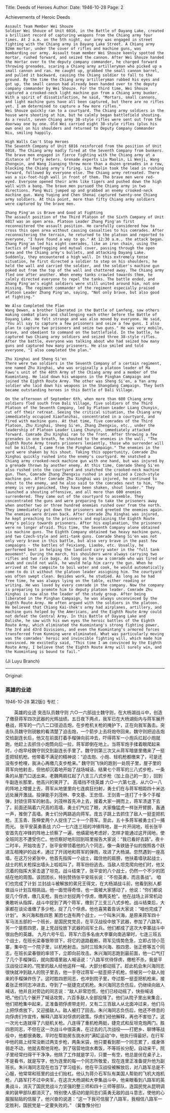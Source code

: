 Title: Deeds of Heroes
Author:
Date: 1946-10-28
Page: 2

Achievements of Heroic Deeds

	Assault Team Member Wei Shouze
	Soldier Wei Shouze of Unit 6016, in the Battle of Dayang Lake, created a brilliant record of capturing weapons from the Chiang army four times. At 2 a.m. on the 5th night, our army was engaged in street fighting with the Chiang army in Dayang Lake Street. A Chiang army 82mm mortar, under the cover of rifles and machine guns, was bombarding our army. Assault team member Wei Shouze keenly spotted the mortar, rushed forward, and seized the cannon. After Wei Shouze handed the mortar over to the deputy company commander, he charged forward throwing grenades, scaring a Chiang army artilleryman who picked up a small cannon and ran. He caught up, grabbed the small cannon barrel, and pulled it backward, causing the Chiang soldier to fall to the ground. By the time the Chiang army artilleryman rubbed his eyes and got up, the small cannon had already been handed over to the deputy company commander by Wei Shouze. For the third time, Wei Shouze captured a crooked-neck light machine gun from a Chiang army bunker. With a spirit of dissatisfaction, he said, "Mortars, small cannons, and light machine guns have all been captured, but there are no rifles yet. I am determined to capture a few more rifles."
	Wei Shouze quickly ran to a courtyard. The Chiang army soldiers in the house were shooting at him, but he calmly began battlefield shouting. As a result, seven Chiang army 38-style rifles were sent out from the doorway one by one. Old Wei carried eight 38-style rifles (plus his own one) on his shoulders and returned to Deputy Company Commander Niu, smiling happily.

	High Walls Can't Stop Heroes
	The Seventh Company of Unit 6016 reinforced from the position of Unit 6018. The Chiang army madly fired at the Seventh Company from bunkers. The brave men engaged in fierce fighting with the Chiang army at a distance of forty meters. Grenade experts Liu Maolin, Li Wenji, Wang Zhongxin, and Wang Jianqing threw more than a dozen grenades in a row, blocking the Chiang army's firing. Liu Maolin took the lead in rushing forward, followed by everyone else. The Chiang army retreated. There was a six-foot-high wall in front of them. The brave men were red-eyed. Everyone opened their arms like tigers and pushed down the high wall with a bang. The brave men pursued the Chiang army in two directions. Pang Wuzi jumped up and grabbed an enemy crooked-neck machine gun. Wang Yuqing and Chen Shenai captured twenty-one Chiang army soldiers. At this point, more than fifty Chiang army soldiers were captured by the brave men.

	Zhang Ping'an is Brave and Good at Fighting
	The assault position of the Third Platoon of the Sixth Company of Unit 6017 was an open area. Platoon Leader Zhang Ping'an first reconnoitered the assault position. He carefully considered how to cross this open area without causing casualties to his comrades. After reconnoitering the terrain, he returned to the platoon and reported to everyone, "I have found a way to go." At 12:30 a.m., the attack began. Zhang Ping'an led his eight comrades, like an iron chain, using the tactics of leapfrogging and mutual cover, passing through the open area and the Chiang army's bullets, and attacking Dayang Lake. Suddenly, they encountered a high wall. In this extremely tense situation, he first directed a soldier to step on his shoulders, he held the wall and carried the soldier, and the soldier's machine gun poked out from the top of the wall and chattered away. The Chiang army fled one after another. When enemy tanks crawled towards them, he calmly directed everyone to repel the tanks. The battle ended, and Zhang Ping'an's eight soldiers were still united around him, not one missing. The regiment commander of the regiment especially praised Platoon Leader Zhang Ping'an, saying, "Not only brave, but also good at fighting."

	We Also Completed the Plan
	Wang Dewen, a brother liberated in the Battle of Lanfeng, saw others making combat plans and challenging each other before the Battle of Dayang Lake. He felt strange and was also moved by everyone. He said, "You all say to capture a few prisoners and seize a few guns. I also plan to capture two prisoners and seize two guns." He was very mobile, brave, and obedient to command on the battlefield. In the battle, he captured two Chiang army soldiers and seized three 38-style rifles. After the battle, everyone was talking about who had seized how many guns and captured how many prisoners. He also smiled and told everyone, "I also completed the plan."

	Zhu Xinghai and Sheng Si'en
	There were two soldiers in the Seventh Company of a certain regiment, one named Zhu Xinghai, who was originally a platoon leader of Ma Fawu's unit of the 40th Army of the Chiang army and a member of the Kuomintang. He laid down his weapons in the Pinghan Campaign and joined the Eighth Route Army. The other was Sheng Si'en, a Yan army soldier who laid down his weapons in the Shangdang Campaign. They both became outstanding heroes in this Battle of Dali Village.
	
	On the afternoon of September 6th, when more than 600 Chiang army soldiers fled south from Dali Village, five soldiers of the Third Platoon of the Seventh Company, led by Platoon Leader Liang Chunyin, cut off their retreat. Seeing the critical situation, the Chiang army immediately occupied Xiaofanzhai, concentrated in a courtyard, and fired with machine guns. At that time, five comrades of the Third Platoon, Zhu Xinghai, Sheng Si'en, Zhang Zhengxiu, etc., under the leadership of Platoon Leader Liang Chunyin, immediately attacked forward. Comrade Zhu Xinghai ran to the front. After throwing a few grenades in one breath, he shouted to the enemies in the wall, "The Eighth Route Army treats prisoners leniently, those who surrender will not be killed, I came from the Pinghan Campaign." The enemies in the yard were shaken by his shout. Taking this opportunity, Comrade Zhu Xinghai quickly rushed into the enemy's courtyard. He snatched a Chiang army crooked-neck machine gun with one hand, but was injured by a grenade thrown by another enemy. At this time, Comrade Sheng Si'en also rushed into the courtyard and snatched the crooked-neck machine gun. Then, Comrade Zhang Zhengxiu rushed in and seized a Czech-style machine gun. After Comrade Zhu Xinghai was injured, he continued to shout to the enemy, and he also said to the comrades next to him, "The enemy is very panicked, they have been shaken, shout louder." They launched a shouting offensive, and all more than 600 enemies surrendered. They came out of the courtyard to assemble. They concentrated the guns and were preparing to take the prisoners away when another two or three hundred enemies rushed over from the north. They immediately put down the prisoners and greeted the enemies again. The enemies were driven back. After Comrade Zhu Xinghai was injured, he kept preaching to the prisoners and explaining the Eighth Route Army's policy towards prisoners. After his explanation, the prisoners were no longer afraid. This time, the Seventh Company alone obtained six machine guns. The Eighth Company obtained two heavy machine guns, and two Czech-style and anti-tank guns. Comrade Sheng Si'en was not only very brave in this battle, but also very brave in the past few campaigns - the battles of Feixiang, Liaobo, etc. Usually, he performed best in helping the landlord carry water in the "full tank movement". During the march, his shoulders were always carrying two rifles and two rice bags. As long as he saw a comrade who was tired or weak and could not walk, he would help him carry the gun. When he arrived at the campsite to boil water and cook, he would automatically come to do it without the platoon leader assigning him. The courtyard was often swept clean. Besides work, he studied. As long as he had free time, he was always lying on the table, either reading or writing. He was loved by every comrade in the company. Now the company is preparing to promote him to deputy platoon leader. Comrade Zhu Xinghai is now also the leader of the study group. After being liberated in the Pinghan Campaign, he was always unconvinced by the Eighth Route Army. He often argued with the soldiers in the platoon. He believed that Chiang Kai-shek's army had airplanes, artillery, and machine guns helped by the Americans, and the Eighth Route Army could not defeat the Central Army. In this Battle of Dayang Lake and Dalishe, he saw with his own eyes the heroic battles of the Eighth Route Army, which eliminated the Kuomintang's strong fighting power, the 3rd and 43rd Divisions, and even the Kuomintang's armored forces transferred from Kunming were eliminated. What was particularly moving was the comrades' heroic and invincible fighting will, which made him convinced. He excitedly said, "This time I am convinced by the Eighth Route Army, I believe that the Eighth Route Army will surely win, and the Kuomintang is bound to fail."

(Ji Luyu Branch)



<hr /> 

Original: 


### 英雄的业迹

1946-10-28
第2版()
专栏：

　　英雄的业迹
    突击队员魏守则
    六○一六部战士魏守则，在大杨湖战斗中，创造了缴获蒋军四次武器的光辉战绩。五日夜下两点，我军已在大杨湖街内与蒋军展开巷战，蒋军的一门八二口径迫击炮，在步枪机关枪的掩护下，正在向我军轰击。突击队员魏守则锐敏的看清楚了迫击炮，一个箭步上去将炮夺回来。魏守则把迫击炮交给副连长后，他又在前面打着手榴弹向前冲去，吓得蒋军一小炮兵扛起小炮就跑，他赶上去抓住小炮筒向后一拉，蒋军即倒在地上。当蒋军炮手揉着眼爬起来时，小炮早经魏守则交到副连长手里了。魏守则第三次又从蒋军暗堡里缴来了一挺歪把轻机枪。他带着不满足的精神说：“迫击炮、小炮、轻机枪都缴来了，可是还没有步枪哩，我决心再缴几支步枪来。”
    魏守则飞快的跑到一处院子里，屋子里的蒋军向他射击，但他却沉着地开始了战场喊话，结果七个蒋军的三八式步枪，一条条的从屋门口送出来。老魏两肩扛起了八支三八式步枪（加上自己的一支），回到牛副连长那里，他高兴的笑开了。
    高墙挡不住英雄
    六○一六第七连，从六○一八的阵地上增援上去，蒋军从地堡里向七连疯狂扫射，勇士们在与蒋军相距四十米达远处展开激战。投弹能手刘茂林、李文基、王忠信、王剑青一连打了十多个手榴弹，封锁住蒋军的射击。刘茂林首先冲上去，接着大家一拥而上，蒋军溃退下去了。前面还隔着六尺高的高墙，勇士们气红了眼，大家像猛虎一样张开臂膀，轰通一声，推倒了高墙。勇士们分两路追向蒋军。庞五子跳上去抓住了敌人一挺歪把机枪。王玉青、陈伸爱两个人捉住了二十一个蒋军。至此，五十多蒋军被勇士们一捕而光。
    张平安英勇善战
    六○一七六连三班的冲锋阵地，是一片开阔地，班长张平安首先在冲锋的阵地上侦察了一遍，他缜密地考虑好，怎样才能通过这开阔地，使全班同志不遭受伤亡。他侦察好地形回到班里报告大家说：“我已看好去路”。夜十二时半，开始攻击了，张平安带领着他的八个同志，像一条铁链子似的按照各个跃进互相掩护的战术，通过了开阔地和蒋军的弹雨，攻进了大杨湖。忽然遇到一座高墙，在这万分紧张中，他首先指挥一个战士，踏住他的肩膀，他扶着墙驮起战士，战士的机关枪探出墙头上呱呱叫了。蒋军纷纷逃去。当敌人坦克爬向他们时，他又沉着的指挥大家击退了坦克。战斗结束了，张平安的八个战士，仍然一个不少的团结在他的周围。该团团长，特别赞扬张平安班长说：“不但英勇，而且善战”。
    咱们也完成了计划
    兰封战斗被解放的弟兄王得文，在大杨湖战斗前，他看到别人都做战斗计划互相挑战。他一面觉得奇怪，也一面被大家感动了，他说：“你们都说捉几个俘虏，缴几支枪，我也计划捉两个俘虏，缴两支枪”。他在战场上非常机动勇敢听从指挥，战斗中捉到了两个蒋军，缴到了三支三八式步枪。战斗结束后，大家都在谈论谁缴了多少枪，捉了几个俘虏。他也喜笑着告诉大家说：“咱也完成了计划”。
    朱兴海和胜四恩
    某团七连有两个战士，一个叫朱兴海，是原来蒋军四十军马法五部的一个班长，是国民党党员，在平汉战役中放下武器，参加了八路军。另一个是胜四恩，是上党战役放下武器的阎军士兵。他们都成了这次大李寨战斗中很出色的英雄。
    九月六号午后，蒋军六百多名由大李寨向南逃窜时，七连三班五个战士，在班长梁春银带领下，将它的退路截断。蒋军见情势危急，立即占领小范寨，集中在一个院子里，以机枪射击。当时三班朱兴海、胜四恩、张正修等五个同志，在班长梁春银的率领下，立即向前攻击。朱兴海同志跑到最前面，他一口气打了几个手榴弹后，就向围墙里敌人喊话说：“八路军优待俘虏，缴枪不杀，我是平汉战役过来的。”院里的敌人经他这样一喊，大部分都动摇了。趁此机会朱兴海同志很快就冲到敌人的院子里去，他一手夺过蒋军一挺歪把子机枪，但被另一个敌人抛来的手榴弹炸伤了。这时胜四恩同志，也冲到院子里，夺过那一挺歪把机枪来，接着张正修同志冲进去，夺到了一挺捷克式机枪。朱兴海同志负伤后，仍继续向敌人喊话，他并且对旁边的同志说：“敌人非常恐慌，他们已经动摇了，快些喊话吧。”他们几个展开了喊话攻势，六百多敌人全部投降了。他们从院子里出来集合，他们把枪集中起来，正准备把俘虏带走时，又有二三百敌人从北面冲过来，他们马上把俘虏放下，又迎接敌人。敌人被打了回去。朱兴海同志负伤后，他还不停息的向俘虏们作宣传，解释八路军对俘虏的政策。俘虏们经他解释，再也不害怕了。这一次光七连就得了六挺机关枪。八连得了重机枪两挺，捷克式和反坦克炮两门。胜四恩同志，不但在这一次战斗中很英勇，在过去的几次战役——打肥乡、聊博等战役中，他都很勇敢。平时在帮助房东挑水的“满缸运动”中，他执行得最好。在行军中他的肩上经常没断过两支步枪，两条米袋，他只要看到那一个同志累了，或身体弱走不动，他就去帮他背枪。到了宿营地烧水煮饭，不等班长分配，自动来干，院子里经常扫得干干净净。他除了工作就是学习，只要一有空，他总是伏在桌子上，不是看书，就是写字，他为连里的每一个同志所敬爱，现在连里正准备提升他为副班长。朱兴海同志现在也当了学习组长，他在平汉战役被解放后，对八路军总是不心服，他常常和班里的战士们抬杠。他认为蒋介石军队有美国人帮助的飞机大炮机枪，八路军打不过中央军，在这次大杨湖和大李集战斗中，他亲眼看到八路军的英勇战斗，消灭了国民党战斗力坚强的整三师和四十三师等部队，连国民党从昆明调来的装甲部队都消灭了。特别使人感动的是同志们英勇无敌的战斗意志，使他的心服服贴贴的信服了，他兴奋的说道：“这一下我可信服了八路军，我相信八路军一定胜利，国民党是一定要失败的。”
            （冀鲁豫分社）
